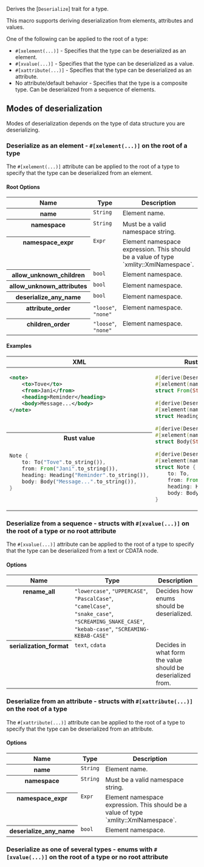 Derives the [`Deserialize`] trait for a type.

This macro supports deriving deserialization from elements, attributes and values.

One of the following can be applied to the root of a type:

- `#[xelement(...)]` - Specifies that the type can be deserialized as an element.
- `#[xvalue(...)]` - Specifies that the type can be deserialized as a value.
- `#[xattribute(...)]` - Specifies that the type can be deserialized as an attribute.
- No attribute/default behavior - Specifies that the type is a composite type. Can be deserialized from a sequence of elements.

## Modes of deserialization

Modes of deserialization depends on the type of data structure you are deserializing.

### Deserialize as an element - `#[xelement(...)]` on the root of a type

The `#[xelement(...)]` attribute can be applied to the root of a type to specify that the type can be deserialized from an element.

#### Root Options

<table style="width:100%;">
<thead>
<tr>
<th>Name</th>
<th>Type</th>
<th>Description</th>
</tr>
</thead>
<tbody style="vertical-align:top;">
<!--=================================================-->
<tr>
<th>
name
</th>
<td>
<code>String</code>
</td>
<td>
Element name.
</td>
</tr>
<!--=================================================-->
<tr>
<th>
namespace
</th>
<td>
<code>String</code>
</td>
<td>
Must be a valid namespace string.
</td>
</tr>
<!--=================================================-->
<tr>
<th>
namespace_expr
</th>
<td>
<code>Expr</code>
</td>
<td>
Element namespace expression. This should be a value of type `xmlity::XmlNamespace`.
</td>
</tr>
<!--=================================================-->
<tr>
<th>
allow_unknown_children
</th>
<td>
<code>bool</code>
</td>
<td>
Element namespace.
</td>
</tr>
<!--=================================================-->
<tr>
<th>
allow_unknown_attributes
</th>
<td>
<code>bool</code>
</td>
<td>
Element namespace.
</td>
</tr>
<!--=================================================-->
<tr>
<th>
deserialize_any_name
</th>
<td>
<code>bool</code>
</td>
<td>
Element namespace.
</td>
</tr>
<!--=================================================-->
<tr>
<th>
attribute_order
</th>
<td>
<code>"loose"</code>, <code>"none"</code>
</td>
<td>
Element namespace.
</td>
</tr>
<!--=================================================-->
<tr>
<th>
children_order
</th>
<td>
<code>"loose"</code>, <code>"none"</code>
</td>
<td>
Element namespace.
</td>
</tr>
<!--=================================================-->
</tbody>
</table>

#### Examples

<table style="width:100%;">
<thead>
<tr>
<th>XML</th>
<th>Rust types</th>
</tr>
</thead>
<tbody style="vertical-align:top;">
<tr>
<td>

```xml
<note>
    <to>Tove</to>
    <from>Jani</from>
    <heading>Reminder</heading>
    <body>Message...</body>
</note>
```

</td>
<td rowspan="3">

```rust ignore
#[derive(Deserialize)]
#[xelement(name = "from")]
struct From(String);

#[derive(Deserialize)]
#[xelement(name = "heading")]
struct Heading(String);

#[derive(Deserialize)]
#[xelement(name = "body")]
struct Body(String);

#[derive(Deserialize)]
#[xelement(name = "note")]
struct Note {
    to: To,
    from: From,
    heading: Heading,
    body: Body,
}
```

</td>
</tr>
<tr>
<th>Rust value</th>
</tr>
<tr>
<td>

```rust ignore
Note {
    to: To("Tove".to_string()),
    from: From("Jani".to_string()),
    heading: Heading("Reminder".to_string()),
    body: Body("Message...".to_string()),
}
```

</td>
</tr>
</tbody>
</table>

### Deserialize from a sequence - structs with `#[xvalue(...)]` on the root of a type or no root attribute

The `#[xvalue(...)]` attribute can be applied to the root of a type to specify that the type can be deserialized from a text or CDATA node.

#### Options

<table style="width:100%;">
<thead>
<tr>
<th>Name</th>
<th>Type</th>
<th>Description</th>
</tr>
</thead>
<tbody style="vertical-align:top;">
<!--=================================================-->
<tr>
<th>
rename_all
</th>
<td>
<code>"lowercase"</code>, <code>"UPPERCASE"</code>, <code>"PascalCase"</code>, <code>"camelCase"</code>, <code>"snake_case"</code>, <code>"SCREAMING_SNAKE_CASE"</code>, <code>"kebab-case"</code>, <code>"SCREAMING-KEBAB-CASE"</code>
</td>
<td>
Decides how enums should be deserialized.
</td>
</tr>
<!--=================================================-->
<tr>
<th>
serialization_format
</th>
<td>
<code>text</code>, <code>cdata</code>
</td>
<td>
Decides in what form the value should be deserialized from.
</td>
</tr>
<!--=================================================-->
</tbody>
</table>

### Deserialize from an attribute - structs with `#[xattribute(...)]` on the root of a type

The `#[xattribute(...)]` attribute can be applied to the root of a type to specify that the type can be deserialized from an attribute.

#### Options

<table style="width:100%;">
<thead>
<tr>
<th>Name</th>
<th>Type</th>
<th>Description</th>
</tr>
</thead>
<tbody style="vertical-align:top;">
<!--=================================================-->
<tr>
<th>
name
</th>
<td>
<code>String</code>
</td>
<td>
Element name.
</td>
</tr>
<!--=================================================-->
<tr>
<th>
namespace
</th>
<td>
<code>String</code>
</td>
<td>
Must be a valid namespace string.
</td>
</tr>
<!--=================================================-->
<tr>
<th>
namespace_expr
</th>
<td>
<code>Expr</code>
</td>
<td>
Element namespace expression. This should be a value of type `xmlity::XmlNamespace`.
</td>
</tr>
<!--=================================================-->
<tr>
<th>
deserialize_any_name
</th>
<td>
<code>bool</code>
</td>
<td>
Element namespace.
</td>
</tr>
<!--=================================================-->
</tbody>
</table>

### Deserialize as one of several types - enums with `#[xvalue(...)]` on the root of a type or no root attribute
